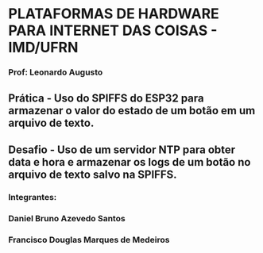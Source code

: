 # PLATAFORMAS DE HARDWARE PARA INTERNET DAS COISAS - IMD/UFRN
### Prof: Leonardo Augusto

## **Prática - Uso do SPIFFS do ESP32 para armazenar o valor do estado de um botão em um arquivo de texto.**
## **Desafio - Uso de um servidor NTP para obter data e hora e armazenar os logs de um botão no arquivo de texto salvo na SPIFFS.**

### Integrantes: 
### Daniel Bruno Azevedo Santos
### Francisco Douglas Marques de Medeiros
